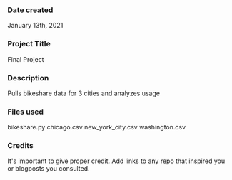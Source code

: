 ### Date created
January 13th, 2021

### Project Title
Final Project

### Description
Pulls bikeshare data for 3 cities and analyzes usage

### Files used
bikeshare.py
chicago.csv
new_york_city.csv
washington.csv

### Credits
It's important to give proper credit. Add links to any repo that inspired you or blogposts you consulted.

